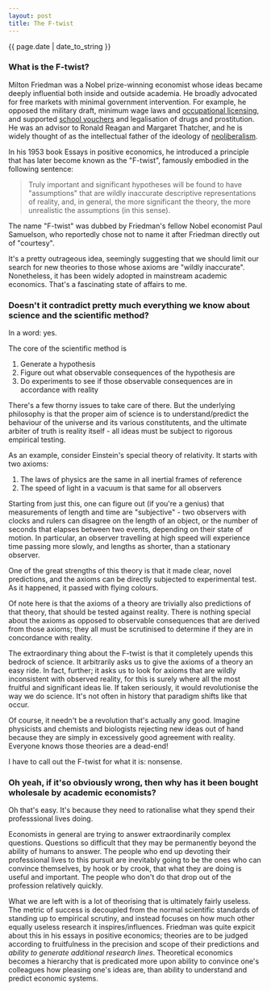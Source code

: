 ```yaml
---
layout: post
title: The F-twist
---
```


<p>{{ page.date | date_to_string }}</p>

<h3> What is the F-twist? </h3>

Milton Friedman was a Nobel prize-winning economist whose ideas became deeply influential both inside and outside academia.
He broadly advocated for free markets with minimal government intervention. For example, he opposed the military draft,
 minimum wage laws and <a href="https://en.wikipedia.org/wiki/Occupational_licensing" target="_blank"> occupational licensing</a>,
and supported <a href="https://en.wikipedia.org/wiki/School_voucher" target="_blank"> school vouchers</a>
and legalisation of drugs and prostitution. He was an advisor to Ronald Reagan
and Margaret Thatcher, and he is widely thought of as the intellectual father of the ideology of 
<a href="https://en.wikipedia.org/wiki/Neoliberalism" target="_blank"> neoliberalism</a>.

In his 1953 book Essays in positive economics, he introduced a principle that has later become known as the "F-twist", famously 
embodied in the following sentence:


<blockquote>
Truly important and significant hypotheses will be found to have "assumptions" that are wildly inaccurate descriptive 
representations of reality, and, in general, the more significant the theory, the more unrealistic the assumptions (in this sense).
</blockquote> 

The name "F-twist" was dubbed by Friedman's fellow Nobel economist Paul Samuelson, who reportedly chose not to name it after Friedman
directly out of "courtesy". 

It's a pretty outrageous idea, seemingly suggesting that we should limit our search for new theories to those whose axioms are
"wildly inaccurate". Nonetheless, it has been widely adopted in mainstream academic economics. That's a fascinating state of affairs
to me.

<h3> Doesn't it contradict pretty much everything we know about science and the scientific method? </h3>

In a word: yes. 

The core of the scientific method is

1. Generate a hypothesis
2. Figure out what observable consequences of the hypothesis are
3. Do experiments to see if those observable consequences are in accordance with reality

There's a few thorny issues to take care of there. But the underlying philosophy is that the proper aim of science is to understand/predict
the behaviour of the universe and its various constitutents, and the ultimate arbiter of truth is reality itself - all ideas
must be subject to rigorous empirical testing.

As an example, consider Einstein's special theory of relativity. It starts with two axioms:

1. The laws of physics are the same in all inertial frames of reference
2. The speed of light in a vacuum is that same for all observers

Starting from just this, one can figure out (if you're a genius) that measurements of length and time are "subjective" - two 
observers with clocks and rulers can disagree on the length of an object, or the number of seconds that elapses between
two events, depending on their state of motion. In particular, an observer travelling at high speed will experience time
passing more slowly, and lengths as shorter, than a stationary observer. 

One of the great strengths of this theory is that it made clear, novel predictions, and the axioms can be directly subjected 
to experimental test. As it happened, it passed with flying colours.

Of note here is that the axioms of a theory are trivially also predictions of that theory, that should be tested against reality. 
There is nothing special about the axioms as opposed to observable consequences that are derived from those axioms; they all 
must be scrutinised to determine if they are in concordance with reality. 

The extraordinary thing about the F-twist is that it completely upends this bedrock of science. It arbitrarily asks us to give the axioms of 
a theory an easy ride. In fact, further; it asks us to look for axioms that are wildly inconsistent with observed reality, for
this is surely where all the most fruitful and significant ideas lie. If taken seriously, it would revolutionise the 
way we do science. It's not often in history that paradigm shifts like that occur.

Of course, it needn't be a revolution that's actually any good. Imagine physicists and chemists and biologists rejecting new
ideas out of hand because they are simply in excessively good agreement with reality. Everyone knows those theories are a dead-end!
 
I have to call out the F-twist for what it is: nonsense.



<h3> Oh yeah, if it'so obviously wrong, then why has it been bought wholesale by academic economists? </h3>

Oh that's easy. It's because they need to rationalise what they spend their professsional lives doing.

Economists in general are trying to answer extraordinarily complex questions. Questions so difficult that they may be
permanently beyond the ability of humans to answer. The people who end up devoting their professional lives to this pursuit
are inevitably going to be the ones who can convince themselves, by hook or by crook, that what they are doing is useful and important.
 The people who don't do that drop out of the profession relatively quickly.

What we are left with is a lot of theorising that is ultimately fairly useless. The metric of success is decoupled from 
the normal scientific standards of standing up to empirical scrutiny, and instead focuses on how much other equally 
useless research it inspires/influences. Friedman was quite expicit about this in his essays in positive economics; 
theories are to be judged according to fruitfulness in the precision and scope of their predictions and <i>ability to generate 
additional research lines</i>. Theoretical economics becomes a hierarchy that is predicated more upon ability to convince
one's colleagues how pleasing one's ideas are, than ability to understand and predict economic systems.



